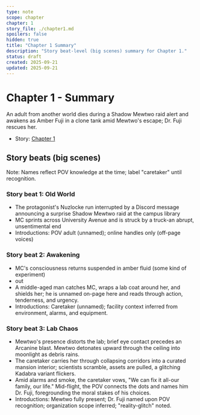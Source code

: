 ```yaml
---
type: note
scope: chapter
chapter: 1
story_file: ./chapter1.md
spoilers: false
hidden: true
title: "Chapter 1 Summary"
description: "Story beat-level (big scenes) summary for Chapter 1."
status: draft
created: 2025-09-21
updated: 2025-09-21
---
```


# Chapter 1 - Summary

An adult from another world dies during a Shadow Mewtwo raid alert and awakens as Amber Fuji in a clone tank amid Mewtwo's escape; Dr. Fuji rescues her.

- Story: [Chapter 1](./chapter1.md)

## Story beats (big scenes)

Note: Names reflect POV knowledge at the time; label "caretaker" until recognition.

### Story beat 1: Old World
- The protagonist's Nuzlocke run interrupted by a Discord message announcing a surprise Shadow Mewtwo raid at the campus library
- MC sprints across University Avenue and is struck by a truck-an abrupt, unsentimental end
- Introductions: POV adult (unnamed); online handles only (off-page voices)

### Story beat 2: Awakening
- MC's consciousness returns suspended in amber fluid (some kind of experiment)
- out
- A middle-aged man catches MC, wraps a lab coat around her, and shields her; he is unnamed on-page here and reads through action, tenderness, and urgency.
- Introductions: Caretaker (unnamed); facility context inferred from environment, alarms, and equipment.

### Story beat 3: Lab Chaos
- Mewtwo's presence distorts the lab; brief eye contact precedes an Arcanine blast. Mewtwo detonates upward through the ceiling into moonlight as debris rains.
- The caretaker carries her through collapsing corridors into a curated mansion interior; scientists scramble, assets are pulled, a glitching Kadabra variant flickers.
- Amid alarms and smoke, the caretaker vows, "We can fix it all-our family, our life." Mid-flight, the POV connects the dots and names him Dr. Fuji, foregrounding the moral stakes of his choices.
- Introductions: Mewtwo fully present; Dr. Fuji named upon POV recognition; organization scope inferred; "reality-glitch" noted.


